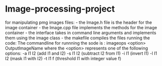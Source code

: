 # Image-processing-project
for manipulating pmg images
files: - the Image.h file is the header for the image container - the Image.cpp file implements the methods for the image container - the interface takes in command line arguments and implements them using the image class - the makefile compiles the files  running the code: The commandline for runnning the sode is : imageops &lt;option> OutputImageName  where the &lt;option> represents one of the following options: 
-a I1 I2 (add I1 and I2) 
-s I1 I2 (subtract I2 from I1) 
-i I1 (invert I1) -l I1 I2 (mask I1 with I2) 
-t I1 f (threshold I1 with integer value f)
